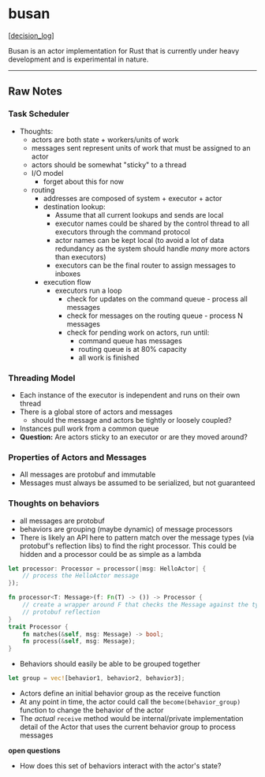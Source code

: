 # busan

\[[decision_log](https://github.com/JohnMurray/busan/tree/main/decisions)\]

Busan is an actor implementation for Rust that is currently under heavy development
and is experimental in nature.


----
## Raw Notes

### Task Scheduler
  + Thoughts:
    + actors are both state + workers/units of work
    + messages sent represent units of work that must be assigned to an actor
    + actors should be somewhat "sticky" to a thread
    + I/O model
        + forget about this for now
    + routing
      + addresses are composed of system + executor + actor
      + destination lookup:
        + Assume that all current lookups and sends are local
        + executor names could be shared by the control thread to all executors through
          the command protocol
        + actor names can be kept local (to avoid a lot of data redundancy as the system
          should handle _many_ more actors than executors)
        + executors can be the final router to assign messages to inboxes
      + execution flow
        + executors run a loop
          + check for updates on the command queue - process all messages
          + check for messages on the routing queue - process N messages
          + check for pending work on actors, run until:
            + command queue has messages
            + routing queue is at 80% capacity
            + all work is finished

### Threading Model
  + Each instance of the executor is independent and runs on their own thread
  + There is a global store of actors and messages
    + should the message and actors be tightly or loosely coupled?
  + Instances pull work from a common queue
  + __Question:__ Are actors sticky to an executor or are they moved around?


### Properties of Actors and Messages
  + All messages are protobuf and immutable
  + Messages must always be assumed to be serialized, but not guaranteed



### Thoughts on behaviors
  + all messages are protobuf
  + behaviors are grouping (maybe dynamic) of message processors
  + There is likely an API here to pattern match over the message types (via protobuf's reflection libs)
    to find the right processor. This could be hidden and a processor could be as simple as a lambda

```rust
let processor: Processor = processor(|msg: HelloActor| {
    // process the HelloActor message
});

fn processor<T: Message>(f: Fn(T) -> ()) -> Processor {
    // create a wrapper around F that checks the Message against the type T via
    // protobuf reflection
}
trait Processor {
    fn matches(&self, msg: Message) -> bool;
    fn process(&self, msg: Message);
}
```

  + Behaviors should easily be able to be grouped together

```rust
let group = vec![behavior1, behavior2, behavior3];
```

  + Actors define an initial behavior group as the receive function
  + At any point in time, the actor could call the `become(behavior_group)` function to change
    the behavior of the actor
  + The _actual_ `receive` method would be internal/private implementation detail of the Actor
    that uses the current behavior group to process messages

__open questions__
  + How does this set of behaviors interact with the actor's state?
